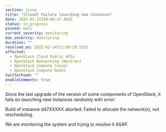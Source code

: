 ```yaml
---
section: issue
title: "[Cloud] Failure launching new instances"
date: 2022-01-31T08:00:47.464Z
status: in_progress
pinned: null
current_severity: monitoring
max_severity: monitoring
duration: ""
resolved_on: 2022-02-14T11:00:20.523Z
affected:
  - OpenStack Cloud Public APIs
  - OpenStack Networking (Neutron)
  - OpenStack Compute (nova)
  - OpenStack Compute Nodes
twitterFeed: ""
enableComments: true
---
```

Since the last upgrade of the version of some components of OpenStack, it fails on launching new instances randomly with error:

Build of instance d47XXXXX aborted: Failed to allocate the network(s), not rescheduling.

We are monitoring the system and trying to resolve it ASAP.